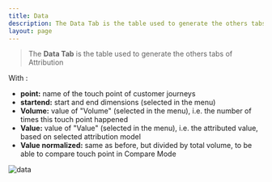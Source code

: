 ```yaml
---
title: Data
description: The Data Tab is the table used to generate the others tabs of Attribution.
layout: page
---
```


> The **Data Tab** is the table used to generate the others tabs of Attribution

With :

* **point:** name of the touch point of customer journeys
* **startend:** start and end dimensions (selected in the menu)
* **Volume:** value of "Volume" (selected in the menu), i.e. the number of times this touch point happened
* **Value:** value of "Value" (selected in the menu), i.e. the attributed value, based on selected attribution model
* **Value normalized:** same as before, but divided by total volume, to be able to compare touch point in Compare Mode

![data]({{site.url}}/{{site.baseurl}}/core_app/journey/web_application/dashboard/attribution/images/data_attribution.png)
